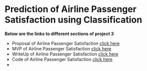 # Prediction of Airline Passenger Satisfaction using Classification

**Below are the links to different sections of project 3**

- Proposal of Airline Passenger Satisfaction [click here](https://github.com/emanalshehrii/Airline_Passenger_Satisfaction_ClassificationModels/blob/main/propsal_AirlinePassengerSatisfaction.md)
- MVP of Airline Passenger Satisfaction [click here](https://github.com/emanalshehrii/Airline_Passenger_Satisfaction_ClassificationModels/blob/main/AirlinePassengerSatisfaction_MVP.md)
- WriteUp of Airline Passenger Satisfaction [click here](https://github.com/emanalshehrii/Airline_Passenger_Satisfaction_ClassificationModels/blob/main/writeup_passenger_satisfaction.md)
- Code of Airline Passenger Satisfaction [click here](https://github.com/emanalshehrii/Airline_Passenger_Satisfaction_ClassificationModels/blob/main/classification_project_finall.ipynb)
- 
